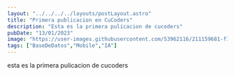 ```yaml
---
layout: "../../../../layouts/postLayout.astro"
title: "Primera publicacion en CuCoders"
description: "Esta es la primera pulicacion de cucoders"
pubDate: "13/01/2023"
image: "https://user-images.githubusercontent.com/53962116/211159681-f1700806-8fa9-41d0-90c2-eb4ebdd6fec4.png"
tags: ["BaseDeDatos","Mobile","IA"]
---
```


esta es la primera pulicacion de cucoders